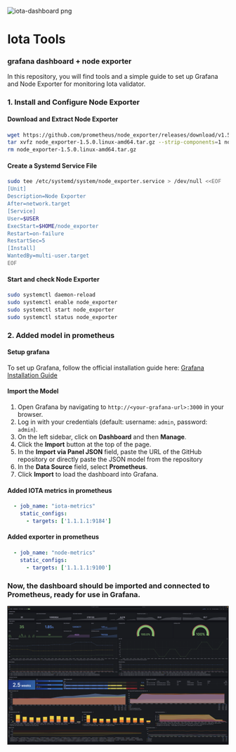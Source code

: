 ![iota-dashboard png](https://github.com/user-attachments/assets/48fe2ff0-1dc6-4c9f-8d8b-fa95a732a0f8)
# Iota Tools

### grafana dashboard + node exporter

In this repository, you will find tools and a simple guide to set up Grafana and Node Exporter for monitoring Iota validator.

### 1. Install and Configure Node Exporter

#### Download and Extract Node Exporter
```bash
wget https://github.com/prometheus/node_exporter/releases/download/v1.5.0/node_exporter-1.5.0.linux-amd64.tar.gz
tar xvfz node_exporter-1.5.0.linux-amd64.tar.gz --strip-components=1 node_exporter-1.5.0.linux-amd64/node_exporter
rm node_exporter-1.5.0.linux-amd64.tar.gz
```

#### Create a Systemd Service File

```bash
sudo tee /etc/systemd/system/node_exporter.service > /dev/null <<EOF
[Unit]
Description=Node Exporter
After=network.target
[Service]
User=$USER
ExecStart=$HOME/node_exporter
Restart=on-failure
RestartSec=5
[Install]
WantedBy=multi-user.target
EOF
```

#### Start and check Node Exporter
```bash
sudo systemctl daemon-reload
sudo systemctl enable node_exporter
sudo systemctl start node_exporter
sudo systemctl status node_exporter
```



### 2. Added model in prometheus

#### Setup grafana

To set up Grafana, follow the official installation guide here: [Grafana Installation Guide](https://github.com/grafana/grafana)

#### Import the Model

1. Open Grafana by navigating to `http://<your-grafana-url>:3000` in your browser.
2. Log in with your credentials (default: username: `admin`, password: `admin`).
3. On the left sidebar, click on **Dashboard** and then **Manage**.
4. Click the **Import** button at the top of the page.
5. In the **Import via Panel JSON** field, paste the URL of the GitHub repository or directly paste the JSON model from the repository
6. In the **Data Source** field, select **Prometheus**.
7. Click **Import** to load the dashboard into Grafana.

#### Added IOTA metrics in prometheus

```yml
  - job_name: "iota-metrics"
    static_configs:
      - targets: ['1.1.1.1:9184']
```
#### Added exporter in prometheus

```yml
  - job_name: "node-metrics"
    static_configs:
      - targets: ['1.1.1.1:9100']
```

### Now, the dashboard should be imported and connected to Prometheus, ready for use in Grafana.
![alt text](dashboard.png)
